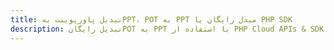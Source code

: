 ---title: تبدیل پاورپوینت بهPPT، POT به PPT مبدل رایگان یا PHP SDKdescription: تبدیل رایگانPOT به PPT با استفاده از PHP Cloud APIs & SDK. همچنین اسناد Microsoft PowerPoint را در Cloud ایجاد، ویرایش و رندر کنید.---